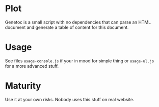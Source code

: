 # Plot
Genetoc is a small script with no dependencies that can parse an HTML document
and generate a table of content for this document.

# Usage 
See files `usage-console.js` if your in mood for simple thing
or `usage-ul.js` for a more advanced stuff.

# Maturity
Use it at your own risks. Nobody uses this stuff on real website.